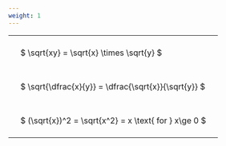 ```yaml
---
weight: 1
---
```


<style type="text/css">
#T_bbcac th.col_heading {
  text-align: left;
  font-size: 1em;
}
#T_bbcac td {
  text-align: left;
  font-size: 1em;
  padding: 1.5em;
}
</style>
<table id="T_bbcac">
  <thead>
  </thead>
  <tbody>
    <tr>
      <td id="T_bbcac_row0_col0" class="data row0 col0" >$ \sqrt{xy} = \sqrt{x} \times \sqrt{y} $</td>
    </tr>
    <tr>
      <td id="T_bbcac_row1_col0" class="data row1 col0" >$ \sqrt{\dfrac{x}{y}} = \dfrac{\sqrt{x}}{\sqrt{y}} $</td>
    </tr>
    <tr>
      <td id="T_bbcac_row2_col0" class="data row2 col0" >$ (\sqrt{x})^2 = \sqrt{x^2} = x \text{ for } x\ge 0 $</td>
    </tr>
  </tbody>
</table>
